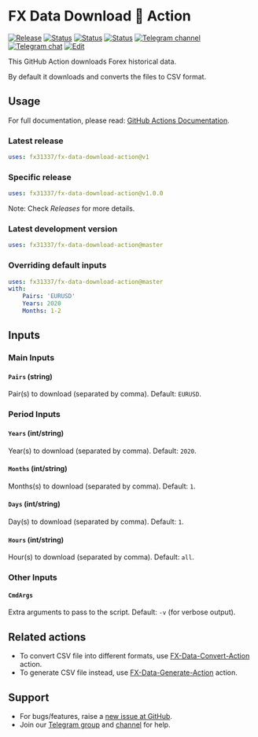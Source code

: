 # FX Data Download 🐳 Action

<!-- [![Docker image][docker-build-image]][docker-build-link] -->
[![Release][github-release-image]][github-release-link]
[![Status][gha-image-action-master]][gha-link-action-master]
[![Status][gha-image-docker-master]][gha-link-docker-master]
[![Status][gha-image-lint-master]][gha-link-lint-master]
[![Telegram channel][tg-channel-image]][tg-channel-link]
[![Telegram chat][tg-chat-image]][tg-chat-link]
[![Edit][gitpod-image]][gitpod-link]

This GitHub Action downloads Forex historical data.

By default it downloads and converts the files to CSV format.

## Usage

For full documentation, please read: [GitHub Actions Documentation](https://help.github.com/en/actions).

### Latest release

```yaml
uses: fx31337/fx-data-download-action@v1
```

### Specific release

```yaml
uses: fx31337/fx-data-download-action@v1.0.0
```

Note: Check _Releases_ for more details.

### Latest development version

```yaml
uses: fx31337/fx-data-download-action@master
```

### Overriding default inputs

```yaml
uses: fx31337/fx-data-download-action@master
with:
    Pairs: 'EURUSD'
    Years: 2020
    Months: 1-2
```

## Inputs

### Main Inputs

#### `Pairs` (string)

Pair(s) to download (separated by comma). Default: `EURUSD`.

### Period Inputs

#### `Years` (int/string)

Year(s) to download (separated by comma). Default: `2020`.

#### `Months` (int/string)

Months(s) to download (separated by comma). Default: `1`.

#### `Days` (int/string)

Day(s) to download (separated by comma). Default: `1`.

#### `Hours` (int/string)

Hour(s) to download (separated by comma). Default: `all`.

### Other Inputs

#### `CmdArgs`

Extra arguments to pass to the script. Default: `-v` (for verbose output).

<!--
## Outputs

### `foo`

Foo bar.
-->

## Related actions

- To convert CSV file into different formats,
  use [FX-Data-Convert-Action](https://github.com/FX31337/FX-Data-Convert-Action) action.
- To generate CSV file instead,
  use [FX-Data-Generate-Action](https://github.com/FX31337/FX-Data-Generate-Action) action.

## Support

- For bugs/features, raise a [new issue at GitHub](https://github.com/FX31337/FX-Data-Download-Action/issues).
- Join our [Telegram group][tg-chat-link] and [channel][tg-channel-link] for help.

<!-- Named links -->

[github-release-image]: https://img.shields.io/github/release/FX31337/FX-Data-Download-Action.svg?logo=github
[github-release-link]: https://github.com/FX31337/FX-Data-Download-Action/releases

[tg-channel-image]: https://img.shields.io/badge/Telegram-news-0088CC.svg?logo=telegram
[tg-channel-link]: https://t.me/EA31337_News
[tg-chat-image]: https://img.shields.io/badge/Telegram-chat-0088CC.svg?logo=telegram
[tg-chat-link]: https://t.me/EA31337

[gha-link-action-master]: https://github.com/FX31337/FX-Data-Download-Action/actions?query=workflow%3AAction+branch%3Amaster
[gha-image-action-master]: https://github.com/FX31337/FX-Data-Download-Action/workflows/Action/badge.svg
[gha-link-docker-master]: https://github.com/FX31337/FX-Data-Download-Action/actions?query=workflow%3ADocker+branch%3Amaster
[gha-image-docker-master]: https://github.com/FX31337/FX-Data-Download-Action/workflows/Docker/badge.svg
[gha-link-lint-master]: https://github.com/FX31337/FX-Data-Download-Action/actions?query=workflow%3ALint+branch%3Amaster
[gha-image-lint-master]: https://github.com/FX31337/FX-Data-Download-Action/workflows/Lint/badge.svg

[gitpod-image]: https://img.shields.io/badge/Gitpod-ready--to--code-blue?logo=gitpod
[gitpod-link]: https://gitpod.io/#https://github.com/FX31337/FX-Data-Download-Action
